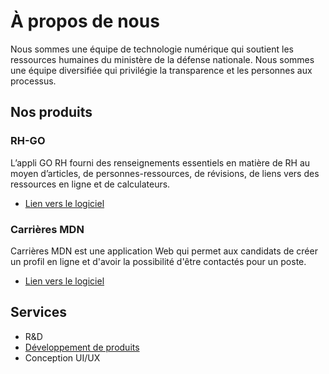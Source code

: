 # À propos de nous

Nous sommes une équipe de technologie numérique qui soutient les ressources humaines du ministère de la défense nationale. Nous sommes une équipe diversifiée qui privilégie la transparence et les personnes aux processus.

## Nos produits

### RH-GO

L’appli GO RH fourni des renseignements essentiels en matière de RH au moyen d’articles, de personnes-ressources, de révisions, de liens vers des ressources en ligne et de calculateurs.

* [Lien vers le logiciel](https://www.canada.ca/fr/mobile.html#GORH)

### Carrières MDN

Carrières MDN est une application Web qui permet aux candidats de créer un profil en ligne et d'avoir la possibilité d'être contactés pour un poste.

* [Lien vers le logiciel](https://carrieres-civiles-defense.canada.ca/)

## Services

* R&D
* [Développement de produits](./developpement-de-produits.html)
* Conception UI/UX
